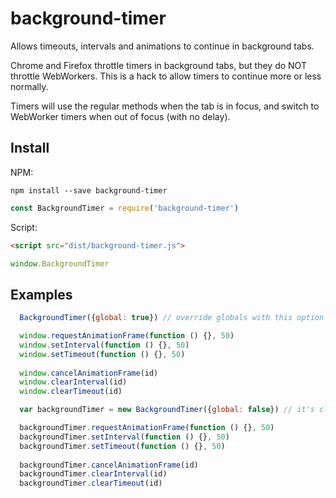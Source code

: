 # background-timer
Allows timeouts, intervals and animations to continue in background tabs.

Chrome and Firefox throttle timers in background tabs, but they do NOT throttle WebWorkers. This is a hack to allow timers to continue more or less normally.

Timers will use the regular methods when the tab is in focus, and switch to WebWorker timers when out of focus (with no delay).

## Install

NPM:
```shell
npm install --save background-timer
```
```javascript
const BackgroundTimer = require('background-timer')
```

Script:
```html
<script src="dist/background-timer.js">
```
```javascript
window.BackgroundTimer
```

## Examples

```javascript
  BackgroundTimer({global: true}) // override globals with this option

  window.requestAnimationFrame(function () {}, 50)
  window.setInterval(function () {}, 50)
  window.setTimeout(function () {}, 50)
  
  window.cancelAnimationFrame(id)
  window.clearInterval(id)
  window.clearTimeout(id) 
```

```javascript
  var backgroundTimer = new BackgroundTimer({global: false}) // it's cleaner to avoid globals

  backgroundTimer.requestAnimationFrame(function () {}, 50)
  backgroundTimer.setInterval(function () {}, 50)
  backgroundTimer.setTimeout(function () {}, 50)
  
  backgroundTimer.cancelAnimationFrame(id)
  backgroundTimer.clearInterval(id)
  backgroundTimer.clearTimeout(id) 
```
